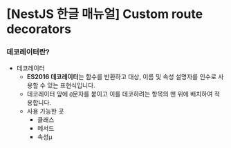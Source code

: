 # [NestJS 한글 매뉴얼] Custom route decorators



### 데코레이터란?

- 데코레이터
  - **ES2016 데코레이터**는 함수를 반환하고 대상, 이름 및 속성 설명자를 인수로 사용할 수 있는 표현식입니다.
  - 데코레이터 앞에 `@`문자를 붙이고 이를 데코하려는 항목의 맨 위에 배치하여 적용합니다.
  - 사용 가능한 곳
    - 클래스
    - 메서드
    - 속성µ






